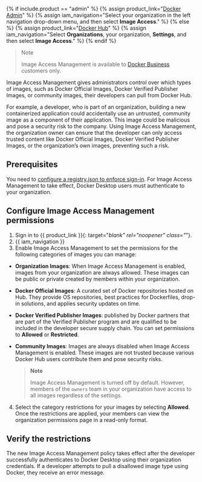 {% if include.product == "admin" %}
  {% assign product_link="[Docker Admin](https://admin.docker.com)" %}
  {% assign iam_navigation="Select your organization in the left navigation drop-down menu, and then select **Image Access**." %}
{% else %}
  {% assign product_link="[Docker Hub](https://hub.docker.com)" %}
  {% assign iam_navigation="Select **Organizations**, your organization, **Settings**, and then select **Image Access**." %}
{% endif %}

>Note
>
>Image Access Management is available to [Docker Business](/subscription/details/) customers only.

Image Access Management gives administrators control over which types of images, such as Docker Official Images, Docker Verified Publisher Images, or community images, their developers can pull from Docker Hub.

For example, a developer, who is part of an organization, building a new containerized application could accidentally use an untrusted, community image as a component of their application. This image could be malicious and pose a security risk to the company. Using Image Access Management, the organization owner can ensure that the developer can only access trusted content like Docker Official Images, Docker Verified Publisher Images, or the organization’s own images, preventing such a risk.

## Prerequisites

You need to [configure a registry.json to enforce sign-in](/docker-hub/configure-sign-in/). For Image Access Management to take effect, Docker Desktop users must authenticate to your organization.

## Configure Image Access Management permissions

1. Sign in to {{ product_link }}{: target="_blank" rel="noopener" class="_"}.
2. {{ iam_navigation }}
3. Enable Image Access Management to set the permissions for the following categories of images you can manage:
- **Organization Images**: When Image Access Management is enabled, images from your organization are always allowed. These images can be public or private created by members within your organization.
- **Docker Official Images**: A curated set of Docker repositories hosted on Hub. They provide OS repositories, best practices for Dockerfiles, drop-in solutions, and applies security updates on time.
- **Docker Verified Publisher Images**: published by Docker partners that are part of the Verified Publisher program and are qualified to be included in the developer secure supply chain. You can set permissions to **Allowed** or **Restricted**.
- **Community Images**: Images are always disabled when Image Access Management is enabled. These images are not trusted because various Docker Hub users contribute them and pose security risks.

    > **Note**
    >
    > Image Access Management is turned off by default. However, members of the `owners` team in your organization have access to all images regardless of the settings.

4. Select the category restrictions for your images by selecting **Allowed**.
     Once the restrictions are applied, your members can view the organization permissions page in a read-only format.

## Verify the restrictions

The new Image Access Management policy takes effect after the developer successfully authenticates to Docker Desktop using their organization credentials. If a developer attempts to pull a disallowed image type using Docker, they receive an error message.